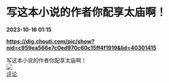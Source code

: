 # 写这本小说的作者你配享太庙啊！

**2023-10-16 01:15**

**https://dig.chouti.com/pic/show?nid=c959ea566e7c0ed970c60c15ff4f1919&lid=40301415**

写这本小说的作者你配享太庙啊！  
![](https://img3.chouti.com/CHOUTI_231016_4D02C10CED404DFC874BD83496CC416E.jpg)  
[评论](https://m.chouti.com/link/40301415)